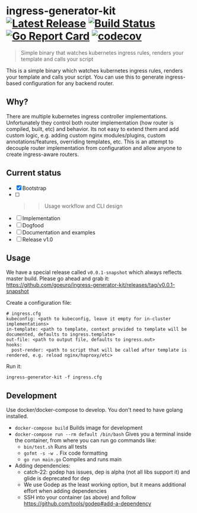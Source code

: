 # ingress-generator-kit [![Latest Release](https://img.shields.io/github/release/goeuro/ingress-generator-kit.svg)](https://github.com/goeuro/ingress-generator-kit/releases/latest) [![Build Status](https://travis-ci.org/goeuro/ingress-generator-kit.svg?branch=master)](https://travis-ci.org/goeuro/ingress-generator-kit) [![Go Report Card](https://goreportcard.com/badge/github.com/goeuro/ingress-generator-kit)](https://goreportcard.com/report/github.com/goeuro/ingress-generator-kit) [![codecov](https://codecov.io/gh/goeuro/ingress-generator-kit/branch/master/graph/badge.svg)](https://codecov.io/gh/goeuro/ingress-generator-kit)

> Simple binary that watches kubernetes ingress rules, renders your template and calls your script

This is a simple binary which watches kubernetes ingress rules, renders your template and calls your script.
You can use this to generate ingress-based configuration for any backend router.

## Why?

There are multiple kubernetes ingress controller implementations.
Unfortunately they control both router implementation (how router is compiled, built, etc) and behavior.
Its not easy to extend them and add custom logic, e.g. adding custom nginx modules/plugins, custom annotations/features, overriding templates, etc.
This is an attempt to decouple router implementation from configuration and allow anyone to create ingress-aware routers.

## Current status

- [x] Bootstrap
- [ ] >> Usage workflow and CLI design
- [ ] Implementation
- [ ] Dogfood
- [ ] Documentation and examples
- [ ] Release v1.0

## Usage

We have a special release called `v0.0.1-snapshot` which always reflects master build.
Please go ahead and grab it: https://github.com/goeuro/ingress-generator-kit/releases/tag/v0.0.1-snapshot

Create a configuration file:

```
# ingress.cfg
kubeconfig: <path to kubeconfig, leave it empty for in-cluster implementations>
in-template: <path to template, context provided to template will be documented, defaults to ingress.template>
out-file: <path to output file, defaults to ingress.out>
hooks:
  post-render: <path to script that will be called after template is rendered, e.g. reload nginx/haproxy/etc>
```

Run it:

```
ingress-generator-kit -f ingress.cfg
```

## Development

Use docker/docker-compose to develop. You don't need to have golang installed.

* `docker-compose build` Builds image for development
* `docker-compose run --rm default /bin/bash` Gives you a terminal inside the container, from where you can run go commands like:
  * `bin/test.sh` Runs all tests
  * `gofmt -s -w .` Fix code formatting
  * `go run main.go` Compiles and runs main
* Adding dependencies:
  * catch-22: godep has issues, dep is alpha (not all libs support it) and glide is deprecated for dep
  * We use Godep as the least working option, but it means additional effort when adding dependencies
  * SSH into your container (as above) and follow https://github.com/tools/godep#add-a-dependency
